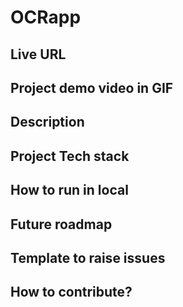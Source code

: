 # OCRapp
## Live URL
## Project demo video in GIF
## Description
## Project Tech stack
## How to run in local
## Future roadmap
## Template to raise issues
## How to contribute?
